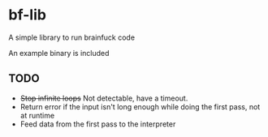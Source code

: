 # bf-lib

A simple library to run brainfuck code

An example binary is included

## TODO

- ~~Stop infinite loops~~ Not detectable, have a timeout.
- Return error if the input isn't long enough while doing the first pass, not at runtime
- Feed data from the first pass to the interpreter
